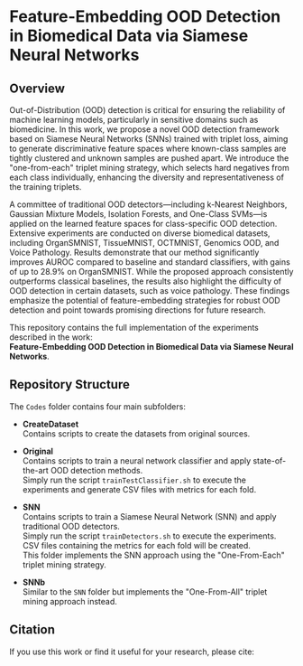 # Feature-Embedding OOD Detection in Biomedical Data via Siamese Neural Networks

## Overview

Out-of-Distribution (OOD) detection is critical for ensuring the reliability of machine learning models, particularly in sensitive domains such as biomedicine. In this work, we propose a novel OOD detection framework based on Siamese Neural Networks (SNNs) trained with triplet loss, aiming to generate discriminative feature spaces where known-class samples are tightly clustered and unknown samples are pushed apart. We introduce the "one-from-each" triplet mining strategy, which selects hard negatives from each class individually, enhancing the diversity and representativeness of the training triplets.

A committee of traditional OOD detectors—including k-Nearest Neighbors, Gaussian Mixture Models, Isolation Forests, and One-Class SVMs—is applied on the learned feature spaces for class-specific OOD detection. Extensive experiments are conducted on diverse biomedical datasets, including OrganSMNIST, TissueMNIST, OCTMNIST, Genomics OOD, and Voice Pathology. Results demonstrate that our method significantly improves AUROC compared to baseline and standard classifiers, with gains of up to 28.9% on OrganSMNIST. While the proposed approach consistently outperforms classical baselines, the results also highlight the difficulty of OOD detection in certain datasets, such as voice pathology. These findings emphasize the potential of feature-embedding strategies for robust OOD detection and point towards promising directions for future research.

This repository contains the full implementation of the experiments described in the work:  
**Feature-Embedding OOD Detection in Biomedical Data via Siamese Neural Networks**.

## Repository Structure

The `Codes` folder contains four main subfolders:

- **CreateDataset**  
  Contains scripts to create the datasets from original sources.

- **Original**  
  Contains scripts to train a neural network classifier and apply state-of-the-art OOD detection methods.  
  Simply run the script `trainTestClassifier.sh` to execute the experiments and generate CSV files with metrics for each fold.

- **SNN**  
  Contains scripts to train a Siamese Neural Network (SNN) and apply traditional OOD detectors.  
  Simply run the script `trainDetectors.sh` to execute the experiments. CSV files containing the metrics for each fold will be created.  
  This folder implements the SNN approach using the "One-From-Each" triplet mining strategy.

- **SNNb**  
  Similar to the `SNN` folder but implements the "One-From-All" triplet mining approach instead.

## Citation

If you use this work or find it useful for your research, please cite:

